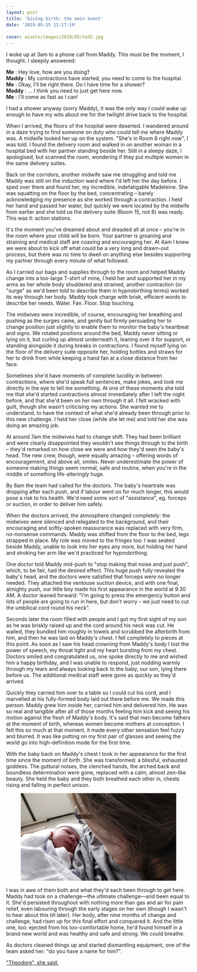 ```yaml
---
layout: post
title: 'Giving birth: the main event'
date: '2019-05-15 11:17:19'

cover: assets/images/2019/05/ted2.jpg
---
```


I woke up at 3am to a phone call from Maddy. This must be the moment, I thought. I sleepily answered:

**Me** : Hey love, how are you doing?  
**Maddy** : My contractions have started, you need to come to the hospital.  
**Me** : Okay, I'll be right there. Do I have time for a shower?  
**Maddy** : ... I think you need to just get here now.  
**Me** : I'll come as fast as I can!

I had a shower anyway (sorry Maddy), it was the only way I could wake up enough to have my wits about me for the twilight drive back to the hospital.

When I arrived, the floors of the hospital were deserted. I wandered around in a daze trying to find someone on duty who could tell me where Maddy was. A midwife looked her up on the system. "She's in Room 8 right now", I was told. I found the delivery room and walked in on another woman in a hospital bed with her partner standing beside her. Still in a sleepy daze, I apologised, but scanned the room, wondering if they put multiple women in the same delivery suites.

Back on the corridors, another midwife saw me struggling and told me Maddy was still on the induction ward where I'd left her the day before. I sped over there and found her, my incredible, indefatigable Madeleine. She was squatting on the floor by the bed, concentrating – barely acknowledging my presence as she worked through a contraction. I held her hand and passed her water, but quickly we were located by the midwife from earlier and she told us the delivery suite (Room 15, not 8) was ready. This was it: action stations.

It's the moment you've dreamed about and dreaded all at once – you're in the room where your child will be born. Your partner is groaning and straining and medical staff are coaxing and encouraging her. At 4am I knew we were about to kick off what could be a very long and drawn-out process, but there was no time to dwell on anything else besides supporting my partner through every minute of what followed.

As I carried our bags and supplies through to the room and helped Maddy change into a too-large T-shirt of mine, I held her and supported her in my arms as her whole body shuddered and strained, another contraction (or "surge" as we'd been told to describe them in hypnobirthing terms) worked its way through her body. Maddy took charge with brisk, efficient words to describe her needs. Water. Fan. Floor. Stop touching.

The midwives were incredible, of course, encouraging her breathing and pushing as the surges came, and gently but firmly persuading her to change position just slightly to enable them to monitor the baby's heartbeat and signs. We rotated positions around the bed, Maddy never sitting or lying on it, but curling up almost underneath it, leaning over it for support, or standing alongside it during breaks in contractions. I found myself lying on the floor of the delivery suite opposite her, holding bottles and straws for her to drink from while keeping a hand fan at a close distance from her face.

Sometimes she'd have moments of complete lucidity in between contractions, where she'd speak full sentences, make jokes, and look me directly in the eye to tell me something. At one of these moments she told me that she'd started contractions almost immediately after I left the night before, and that she'd been on her own through it all. I felt wracked with guilt, though she wasn't criticising my actions. She wanted me to understand, to have the context of what she'd already been through prior to this new challenge. I held her close (while she let me) and told her she was doing an amazing job.

At around 7am the midwives had to change shift. They had been brilliant and were clearly disappointed they wouldn't see things through to the birth – they'd remarked on how close we were and how they'd seen the baby's head. The new crew, though, were equally amazing – offering words of encouragement, and above all, smiles. Never underestimate the power of someone making things seem normal, safe and routine, when you're in the middle of something life-alteringly huge.

By 8am the team had called for the doctors. The baby's heartrate was dropping after each push, and if labour went on for much longer, this would pose a risk to his health. We'd need some sort of "assistance", eg. forceps or suction, in order to deliver him safely.

When the doctors arrived, the atmosphere changed completely: the midwives were silenced and relegated to the background, and their encouraging and softly-spoken reassurance was replaced with very firm, no-nonsense commands. Maddy was shifted from the floor to the bed, legs strapped in place. My role was moved to the fringes too: I was seated beside Maddy, unable to look into her eyes any more, but holding her hand and stroking her arm like we'd practiced for hypnobirthing.

One doctor told Maddy mid-push to "stop making that noise and just push", which, to be fair, had the desired effect. This huge push fully revealed the baby's head, and the doctors were satisfied that forceps were no longer needed. They attached the ventouse suction device, and with one final, almighty push, our little boy made his first appearance in the world at 9.30 AM. A doctor leaned forward: "I'm going to press the emergency button and lots of people are going to run in here, but don't worry – we just need to cut the umbilical cord round his neck".

Seconds later the room filled with people and I got my first sight of my son as he was briskly raised up and the cord around his neck was cut. He wailed, they bundled him roughly in towels and scrubbed the afterbirth from him, and then he was laid on Maddy's chest. I fell completely to pieces at this point. As soon as I saw his head crowning from Maddy's body I lost the power of speech, my throat tight and my heart bursting from my chest. Doctors smiled and congratulated us, one spoke directly to me and wished him a happy birthday, and I was unable to respond, just nodding warmly through my tears and always looking back to the baby, our son, lying there before us. The additional medical staff were gone as quickly as they'd arrived.

Quickly they carried him over to a table so I could cut his cord, and I marvelled at his fully-formed body laid out there before me. We made this person: Maddy grew him inside her, carried him and delivered him. He was so real and tangible after all of those months feeling him kick and seeing his motion against the flesh of Maddy's body. It's said that men become fathers at the moment of birth, whereas women become mothers at conception. I felt this so much at that moment, it made every other sensation feel fuzzy and blurred. It was like putting on my first pair of glasses and seeing the world go into high-definition mode for the first time.

With the baby back on Maddy's chest I took in her appearance for the first time since the moment of birth. She was transformed: a blissful, exhausted goddess. The guttural noises, the clenched hands, the arched back and boundless determination were gone, replaced with a calm, almost zen-like beauty. She held the baby and they both breathed each other in, chests rising and falling in perfect unison.

<figure class="kg-card kg-image-card"><img src="/assets/images/2019/05/ted.jpg" class="kg-image" alt loading="lazy"></figure>

I was in awe of them both and what they'd each been through to get here. Maddy had took on a challenge—the ultimate challenge—and been equal to it. She'd persisted throughout with nothing more than gas and air for pain relief, even labouring through the early stages on her own (though I wasn't to hear about this till later). Her body, after nine months of change and challenge, had risen up for this final effort and conquered it. And the little one, too: ejected from his too-comfortable home, he'd found himself in a brand new world and was healthy and safe and strong. We could breathe.

As doctors cleaned things up and started dismantling equipment, one of the team asked her: "do you have a name for him?".

["Theodore", she said.](/giving-birth-the-aftermath/)


